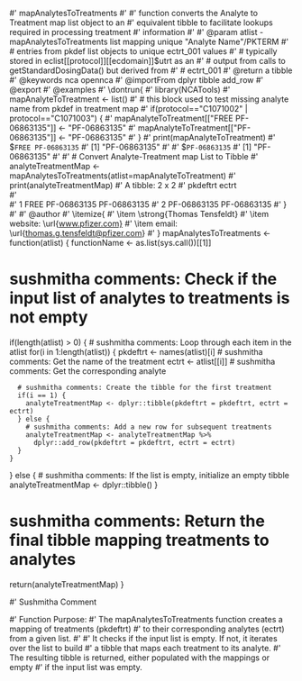 #' mapAnalytesToTreatments 
#'
#' function converts the Analyte to Treatment map list object to an
#'  equivalent tibble to facilitate lookups required in processing treatment
#'  information
#'
#' @param atlist - mapAnalytesToTreatments list mapping unique "Analyte Name"/PKTERM
#' #                 entries from pkdef list objects to unique ectrt_001 values
#' #                 typically stored in eclist[[protocol]][[ecdomain]]$utrt as an
#' #                 output from calls to getStandardDosingData() but derived from
#' #                 ectrt_001
#' @return a tibble
#' @keywords nca opennca
#' @importFrom dplyr tibble add_row
#' @export
#' @examples
#' \dontrun{
#' library(NCATools)
#' mapAnalyteToTreatment <- list()
#' # this block used to test missing analyte name from pkdef in treatment map 
#' if(protocol=="C1071002" | protocol=="C1071003") {
#'     mapAnalyteToTreatment[["FREE PF-06863135"]] <- "PF-06863135"
#'     mapAnalyteToTreatment[["PF-06863135"]] <- "PF-06863135"
#' }
#' print(mapAnalyteToTreatment)
#' $`FREE PF-06863135`
#' [1] "PF-06863135"
#' 
#' $`PF-06863135`
#' [1] "PF-06863135"
#' 
#' # Convert Analyte-Treatment map List to Tibble
#' analyteTreatmentMap <- mapAnalytesToTreatments(atlist=mapAnalyteToTreatment)
#' print(analyteTreatmentMap)
#'  A tibble: 2 x 2
#'   pkdeftrt         ectrt      
#'   <chr>            <chr>      
#' 1 FREE PF-06863135 PF-06863135
#' 2 PF-06863135      PF-06863135
#' }
#'
#' @author
#' \itemize{
#'  \item \strong{Thomas Tensfeldt}
#'  \item website: \url{www.pfizer.com}
#'  \item email: \url{thomas.g.tensfeldt@pfizer.com}
#' }
mapAnalytesToTreatments <- function(atlist) {
  functionName <- as.list(sys.call())[[1]]
  
  # sushmitha comments: Check if the input list of analytes to treatments is not empty
  if(length(atlist) > 0) {
    # sushmitha comments: Loop through each item in the atlist
    for(i in 1:length(atlist)) {
      pkdeftrt <- names(atlist)[i]  # sushmitha comments: Get the name of the treatment
      ectrt <- atlist[[i]]           # sushmitha comments: Get the corresponding analyte
      
      # sushmitha comments: Create the tibble for the first treatment
      if(i == 1) {
        analyteTreatmentMap <- dplyr::tibble(pkdeftrt = pkdeftrt, ectrt = ectrt)
      } else {
        # sushmitha comments: Add a new row for subsequent treatments
        analyteTreatmentMap <- analyteTreatmentMap %>%
          dplyr::add_row(pkdeftrt = pkdeftrt, ectrt = ectrt)
      }
    }
  } else {
    # sushmitha comments: If the list is empty, initialize an empty tibble
    analyteTreatmentMap <- dplyr::tibble()
  }
  
  # sushmitha comments: Return the final tibble mapping treatments to analytes
  return(analyteTreatmentMap)
}

#' Sushmitha Comment

#' Function Purpose: 
#' The mapAnalytesToTreatments function creates a mapping of treatments (pkdeftrt) 
#' to their corresponding analytes (ectrt) from a given list.
#' 
#' It checks if the input list is empty. If not, it iterates over the list to build 
#' a tibble that maps each treatment to its analyte. 
#' The resulting tibble is returned, either populated with the mappings or empty 
#' if the input list was empty.
